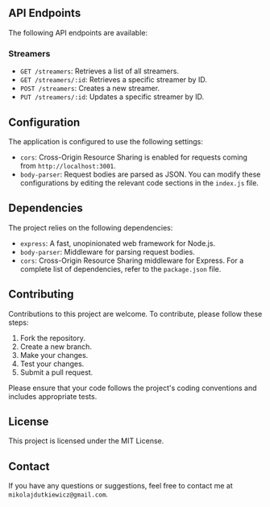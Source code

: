 
## API Endpoints

The following API endpoints are available:

### Streamers

- `GET /streamers`: Retrieves a list of all streamers.
- `GET /streamers/:id`: Retrieves a specific streamer by ID.
- `POST /streamers`: Creates a new streamer.
- `PUT /streamers/:id`: Updates a specific streamer by ID. 

## Configuration
The application is configured to use the following settings:

- `cors`: Cross-Origin Resource Sharing is enabled for requests coming from `http://localhost:3001`.
- `body-parser`: Request bodies are parsed as JSON.
You can modify these configurations by editing the relevant code sections in the `index.js` file.

## Dependencies

The project relies on the following dependencies:

- `express`: A fast, unopinionated web framework for Node.js.
- `body-parser`: Middleware for parsing request bodies.
- `cors`: Cross-Origin Resource Sharing middleware for Express.
For a complete list of dependencies, refer to the `package.json` file.

## Contributing
Contributions to this project are welcome. To contribute, please follow these steps:

1. Fork the repository.
2. Create a new branch.
3. Make your changes.
4. Test your changes.
5. Submit a pull request.

Please ensure that your code follows the project's coding conventions and includes appropriate tests.

## License

This project is licensed under the MIT License.

## Contact

If you have any questions or suggestions, feel free to contact me at `mikolajdutkiewicz@gmail.com`.
